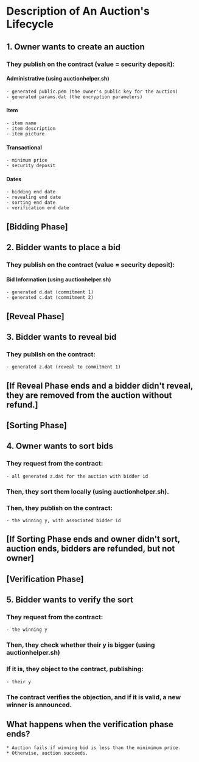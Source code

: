 # Description of An Auction's Lifecycle

## 1. Owner wants to create an auction

### They publish on the contract (value = security deposit):

#### Administrative (using auctionhelper.sh)

    - generated public.pem (the owner's public key for the auction)
    - generated params.dat (the encryption parameters)

#### Item

    - item name
    - item description
    - item picture

#### Transactional

    - minimum price
    - security deposit

#### Dates

    - bidding end date
    - revealing end date
    - sorting end date
    - verification end date

## [Bidding Phase]

## 2. Bidder wants to place a bid

### They publish on the contract (value = security deposit):

#### Bid Information (using auctionhelper.sh)

    - generated d.dat (commitment 1)
    - generated c.dat (commitment 2)

## [Reveal Phase]

## 3. Bidder wants to reveal bid

### They publish on the contract:

    - generated z.dat (reveal to commitment 1)

## [If Reveal Phase ends and a bidder didn't reveal, they are removed from the auction without refund.]

## [Sorting Phase]

## 4. Owner wants to sort bids

### They request from the contract:

    - all generated z.dat for the auction with bidder id

### Then, they sort them locally (using auctionhelper.sh).

### Then, they publish on the contract:

    - the winning y, with associated bidder id

## [If Sorting Phase ends and owner didn't sort, auction ends, bidders are refunded, but not owner]

## [Verification Phase]

## 5. Bidder wants to verify the sort

### They request from the contract:

    - the winning y

### Then, they check whether their y is bigger (using auctionhelper.sh)

### If it is, they object to the contract, publishing:

    - their y

### The contract verifies the objection, and if it is valid, a new winner is announced.

## What happens when the verification phase ends?

    * Auction fails if winning bid is less than the minimimum price.
    * Otherwise, auction succeeds.
